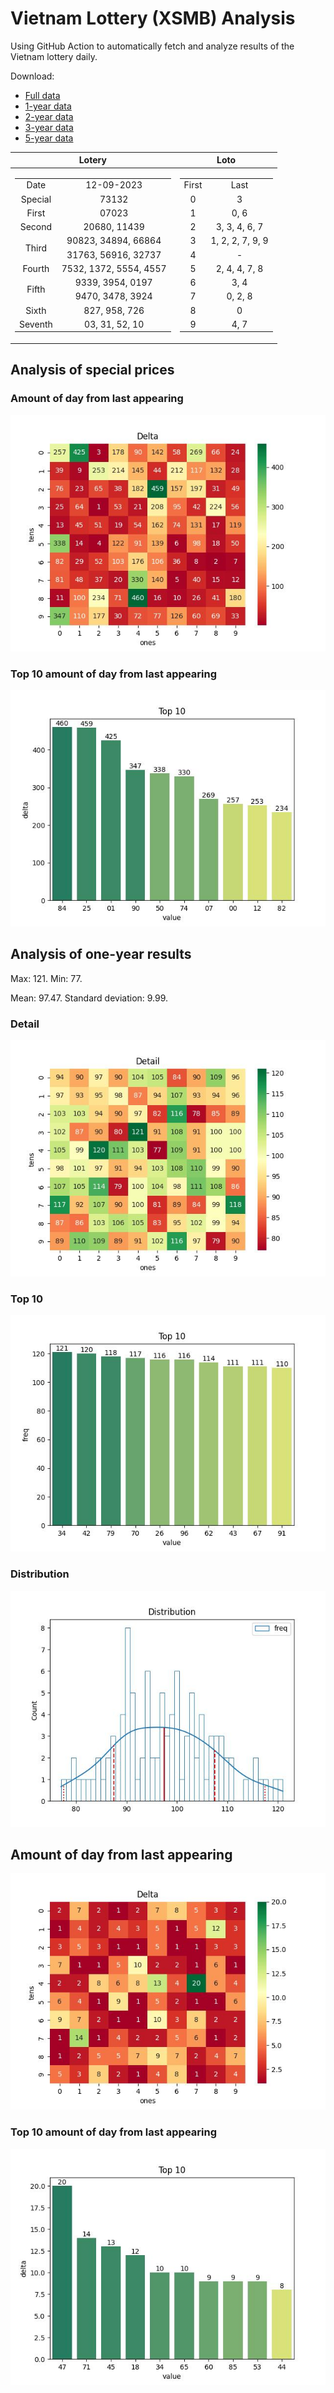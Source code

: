 # Vietnam Lottery (XSMB) Analysis

Using GitHub Action to automatically fetch and analyze results of the Vietnam lottery daily.

Download:

* [Full data](https://raw.githubusercontent.com/khiemdoan/vietnam-lottery-xsmb-analysis/main/results/xsmb.csv)
* [1-year data](https://raw.githubusercontent.com/khiemdoan/vietnam-lottery-xsmb-analysis/main/results/xsmb_1_year.csv)
* [2-year data](https://raw.githubusercontent.com/khiemdoan/vietnam-lottery-xsmb-analysis/main/results/xsmb_2_year.csv)
* [3-year data](https://raw.githubusercontent.com/khiemdoan/vietnam-lottery-xsmb-analysis/main/results/xsmb_3_year.csv)
* [5-year data](https://raw.githubusercontent.com/khiemdoan/vietnam-lottery-xsmb-analysis/main/results/xsmb_5_year.csv)

| Lotery      | Loto |
| :-----------: | :-----------: |
| <table><tr><td>Date</td><td>12-09-2023</td></tr><tr><td>Special</td><td>73132</td></tr><tr><td>First</td><td>07023</td></tr><tr><td>Second</td><td>20680, 11439</td></tr><tr><td rowspan="2">Third</td><td>90823, 34894, 66864</td></tr><tr><td>31763, 56916, 32737</td></tr><tr><td>Fourth</td><td>7532, 1372, 5554, 4557</td></tr><tr><td rowspan="2">Fifth</td><td>9339, 3954, 0197</td></tr><tr><td>9470, 3478, 3924</td></tr><tr><td>Sixth</td><td>827, 958, 726</td></tr><tr><td>Seventh</td><td>03, 31, 52, 10</td></tr></table> | <table><tr><td>First</td><td>Last</td></tr><tr><td>0</td><td>3</td></tr><tr><td>1</td><td>0, 6</td></tr><tr><td>2</td><td>3, 3, 4, 6, 7</td></tr><tr><td>3</td><td>1, 2, 2, 7, 9, 9</td></tr><tr><td>4</td><td>-</td></tr><tr><td>5</td><td>2, 4, 4, 7, 8</td></tr><tr><td>6</td><td>3, 4</td></tr><tr><td>7</td><td>0, 2, 8</td></tr><tr><td>8</td><td>0</td></tr><tr><td>9</td><td>4, 7</td></tr></table> |


<h2>Analysis of special prices</h2>

<h3>Amount of day from last appearing</h3>

![Delta](images/special_delta.jpg)

<h3>Top 10 amount of day from last appearing</h3>

![Delta top 10](images/special_delta_top_10.jpg)

<h2>Analysis of one-year results</h2>

Max: 121. Min: 77.

Mean: 97.47. Standard deviation: 9.99.

<h3>Detail</h3>

![Detail](images/heatmap.jpg)

<h3>Top 10</h3>

![Top 10](images/top-10.jpg)

<h3>Distribution</h3>

![Distribution](images/distribution.jpg)

<h2>Amount of day from last appearing</h2>

![Delta](images/delta.jpg)

<h3>Top 10 amount of day from last appearing</h3>

![Delta top 10](images/delta_top_10.jpg)
